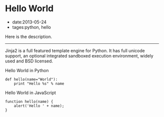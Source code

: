 # Hello World

- date:2013-05-24
- tages:python, hello

Here is the description.

-----

Jinja2 is a full featured template engine for Python. It has full unicode support, an optional integrated sandboxed execution environment, widely used and BSD licensed.

Hello World in Python

````
def hello(name="World"):
    print "Hello %s" % name
````

Hello World in JavaScript

````
function hello(name) {
    alert('Hello ' + name);
}
````